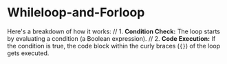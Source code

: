 # Whileloop-and-Forloop
Here's a breakdown of how it works:  // 1. **Condition Check:** The loop starts by evaluating a condition (a Boolean expression). // 2. **Code Execution:** If the condition is true, the code block within the curly braces (`{}`) of the loop gets executed.
